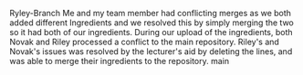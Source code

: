 Ryley-Branch
Me and my team member had conflicting merges as we both added different Ingredients and we resolved this by simply merging the two so it had both of our ingredients.
During our upload of the ingredients, both Novak and Riley processed a conflict to the main repository. Riley's and Novak's issues was resolved by the lecturer's aid by deleting the lines, and was able to merge their ingredients to the repository.  main

